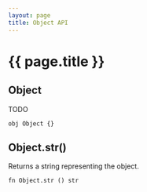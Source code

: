 ```yaml
---
layout: page
title: Object API
---
```


# {{ page.title }}

## Object
TODO

```the
obj Object {}
```

## Object.str()
Returns a string representing the object.

```the
fn Object.str () str
```
